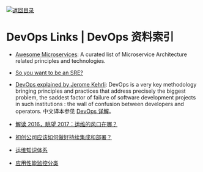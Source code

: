 [![返回目录](https://user-images.githubusercontent.com/5803001/38079637-ff0abcf0-3371-11e8-9b76-ad651620afc7.jpg)](https://github.com/wxyyxc1992/Awesome-Links)

# DevOps Links | DevOps 资料索引

* [Awesome Microservices](https://github.com/mfornos/awesome-microservices): A curated list of Microservice Architecture related principles and technologies.

* [So you want to be an SRE?](https://hackernoon.com/so-you-want-to-be-an-sre-34e832357a8c#.x8tn42pb7)

* [DevOps explained by Jerome Kehrli](https://www.niceideas.ch/roller2/badtrash/entry/devops-explained): DevOps is a very key methodology bringing principles and practices that address precisely the biggest problem, the saddest factor of failure of software development projects in such institutions : the wall of confusion between developers and operators. 中文译本参见 [DevOps 详解](https://www.zybuluo.com/liuhui0803/note/650897)。

* [解读 2016，眺望 2017：运维的风口在哪？](http://mp.weixin.qq.com/s/X4929d1NtrmWGfT6ZEHxUg)

* [初创公司应该如何做好持续集成和部署？](http://www.simlinux.com/archives/1638.html)

* [运维知识体系](https://www.unixhot.com/page/ops)

* [应用性能监控分类](http://www.infoq.com/cn/news/2015/08/monitoring-applications-category)
